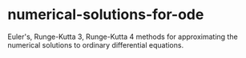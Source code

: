 # numerical-solutions-for-ode
Euler's, Runge-Kutta 3, Runge-Kutta 4 methods for approximating the numerical solutions to ordinary differential equations.
